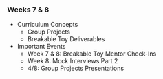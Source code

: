 
### Weeks 7 & 8
* Curriculum Concepts
  - Group Projects
  - Breakable Toy Deliverables
* Important Events
  - Week 7 & 8: Breakable Toy Mentor Check-Ins
  - Week 8: Mock Interviews Part 2
  - 4/8: Group Projects Presentations

